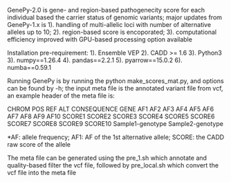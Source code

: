 GenePy-2.0 is gene- and region-based pathogenecity score for each individual based the carrier status of genomic variants; major updates from GenePy-1.x is 1). handling of multi-allelic loci with number of alternative alleles up to 10; 2). region-based score is encoporated; 3). computational efficiency improved with GPU-based processing option available

Installation pre-requirement:
1). Ensemble VEP 
2). CADD >= 1.6
3). Python3
3). numpy==1.26.4
4). pandas==2.2.1
5). pyarrow==15.0.2
6). numba==0.59.1

Running GenePy is by running the python make_scores_mat.py, and options can be found by -h; the input meta file is the annotated variant file from vcf, an example header of the meta file is:

CHROM   POS     REF     ALT     CONSEQUENCE     GENE    AF1     AF2     AF3     AF4     AF5     AF6     AF7     AF8     AF9     AF10    SCORE1  SCORE2  SCORE3  SCORE4  SCORE5  SCORE6  SCORE7  SCORE8  SCORE9  SCORE10  Sample1-genotype  Sample2-genotype

*AF: allele frequency; AF1: AF of the 1st alternative allele; SCORE: the CADD raw score of the allele

The meta file can be generated using the pre_1.sh which annotate and quality-based filter the vcf file, followed by pre_local.sh which convert the vcf file into the meta file
